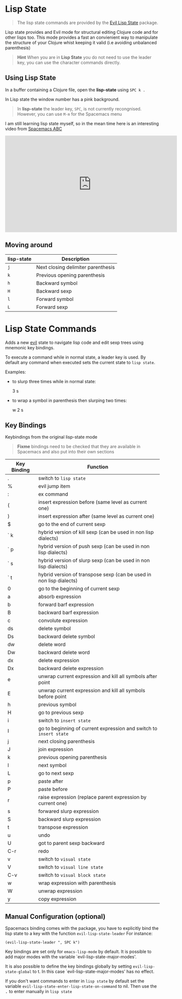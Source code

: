 # Lisp State

> The lisp state commands are provided by the [Evil Lisp State](https://github.com/syl20bnr/evil-lisp-state) package.



Lisp state provides and Evil mode for structural editing Clojure code and for other lisps too.  This mode provides a fast an convienient way to manipulate the structure of your Clojure whist keeping it valid (i.e avoiding unbalanced parenthesis)

> **Hint** When you are in __Lisp State__ you do not need to use the leader key, you can use the character commands directly.

## Using Lisp State

In a buffer containing a Clojure file, open the **lisp-state** using `SPC k .`

In Lisp state the window number has a pink background.

> In **lisp-state** the leader key, `SPC`, is not currently recongnised.  However, you can use `M-m` for the Spacemacs menu

I am still learning lisp state myself, so in the mean time here is an interesting video from [Spacemacs ABC](https://youtu.be/ZFV5EqpZ6_s?list=PLrJ2YN5y27KLhd3yNs2dR8_inqtEiEweE)

<p align="center">
<iframe width="560" height="315" src="https://www.youtube.com/embed/fYsqaAL8HSU?ecver=1" frameborder="0" allowfullscreen></iframe>
</p>




## Moving around 

| lisp-state | Description                        |
|------------|------------------------------------|
| `j`        | Next closing delimiter parenthesis |
| `k`        | Previous opening parenthesis       |
| `h`        | Backward symbol                    |
| `H`        | Backward sexp                      |
| `l`        | Forward symbol                     |
| `L`        | Forward sexp                       |


# Lisp State Commands

Adds a new [evil][evil-link] state to navigate lisp code and edit sexp trees
using mnemonic key bindings.

To execute a command while in normal state, a leader key is used.  By default any command when executed sets the current state to `lisp state`.

Examples:

- to slurp three times while in normal state:

    <leader> 3 s

- to wrap a symbol in parenthesis then slurping two times:

    <leader> w 2 s

## Key Bindings

Keybindings from the original lisp-state mode

> **Fixme** bindings need to be checked that they are available in Spacemacs and also put into their own sections

Key Binding               | Function
--------------------------|------------------------------------------------------------
. | switch to `lisp state`
% | evil jump item
: | ex command
( | insert expression before (same level as current one)
) | insert expression after (same level as current one)
$ | go to the end of current sexp
` k | hybrid version of kill sexp (can be used in non lisp dialects)
` p | hybrid version of push sexp (can be used in non lisp dialects)
` s | hybrid version of slurp sexp (can be used in non lisp dialects)
` t | hybrid version of transpose sexp (can be used in non lisp dialects)
0 | go to the beginning of current sexp
a | absorb expression
b | forward barf expression
B | backward barf expression
c | convolute expression
ds | delete symbol
Ds | backward delete symbol
dw | delete word
Dw | backward delete word
dx | delete expression
Dx | backward delete expression
e | unwrap current expression and kill all symbols after point
E | unwrap current expression and kill all symbols before point
h | previous symbol
H | go to previous sexp
i | switch to `insert state`
I | go to beginning of current expression and switch to `insert state`
j | next closing parenthesis
J | join expression
k | previous opening parenthesis
l | next symbol
L | go to next sexp
p | paste after
P | paste before
r | raise expression (replace parent expression by current one)
s | forwared slurp expression
S | backward slurp expression
t | transpose expression
u | undo
U | got to parent sexp backward
C-r | redo
v | switch to `visual state`
V | switch to `visual line state`
C-v | switch to `visual block state`
w | wrap expression with parenthesis
W | unwrap expression
y | copy expression

## Manual Configuration (optional)

Spacemacs  binding comes with the package, you have to explicitly
bind the lisp state to a key with the function `evil-lisp-state-leader`
For instance:

```elisp
(evil-lisp-state-leader ", SPC k")
```

Key bindings are set only for `emacs-lisp-mode` by default. It is possible to
add major modes with the variable `evil-lisp-state-major-modes'.

It is also possible to define the key bindings globally by setting
`evil-lisp-state-global` to t. In this case `evil-lisp-state-major-modes' has no
effect.

If you don't want commands to enter in `lisp state` by default set the variable
`evil-lisp-state-enter-lisp-state-on-command` to nil. Then use the
<kbd><leader> .</kbd> to enter manually in `lisp state`

[evil-link]: https://gitorious.org/evil/pages/Home
[smartparens-link]: https://github.com/Fuco1/smartparens/wiki
[melpa-link]: http://melpa.org/



